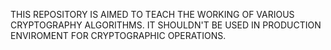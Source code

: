 THIS REPOSITORY IS AIMED TO TEACH THE WORKING OF VARIOUS CRYPTOGRAPHY ALGORITHMS.
IT SHOULDN'T BE USED IN PRODUCTION ENVIROMENT FOR CRYPTOGRAPHIC OPERATIONS.